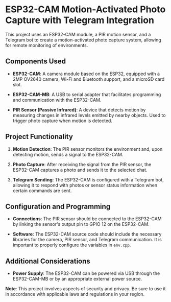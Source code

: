 # ESP32-CAM Motion-Activated Photo Capture with Telegram Integration

This project uses an ESP32-CAM module, a PIR motion sensor, and a Telegram bot to create a motion-activated photo capture system, allowing for remote monitoring of environments.

## Components Used

- **ESP32-CAM**: A camera module based on the ESP32, equipped with a 2MP OV2640 camera, Wi-Fi and Bluetooth support, and a microSD card slot.

- **ESP32-CAM-MB**: A USB to serial adapter that facilitates programming and communication with the ESP32-CAM.

- **PIR Sensor (Passive Infrared)**: A device that detects motion by measuring changes in infrared levels emitted by nearby objects. Used to trigger photo capture when motion is detected.

## Project Functionality

1. **Motion Detection**: The PIR sensor monitors the environment and, upon detecting motion, sends a signal to the ESP32-CAM.

2. **Photo Capture**: After receiving the signal from the PIR sensor, the ESP32-CAM captures a photo and sends it to the selected chat.

3. **Telegram Sending**: The ESP32-CAM is configured with a Telegram bot, allowing it to respond with photos or sensor status information when certain commands are sent.

## Configuration and Programming

- **Connections**: The PIR sensor should be connected to the ESP32-CAM by linking the sensor's output pin to GPIO 12 on the ESP32-CAM.

- **Software**: The ESP32-CAM source code should include the necessary libraries for the camera, PIR sensor, and Telegram communication. It is important to properly configure the variables in `env.cpp`.

## Additional Considerations

- **Power Supply**: The ESP32-CAM can be powered via USB through the ESP32-CAM-MB or by an appropriate external power source.

**Note**: This project involves aspects of security and privacy. Be sure to use it in accordance with applicable laws and regulations in your region.